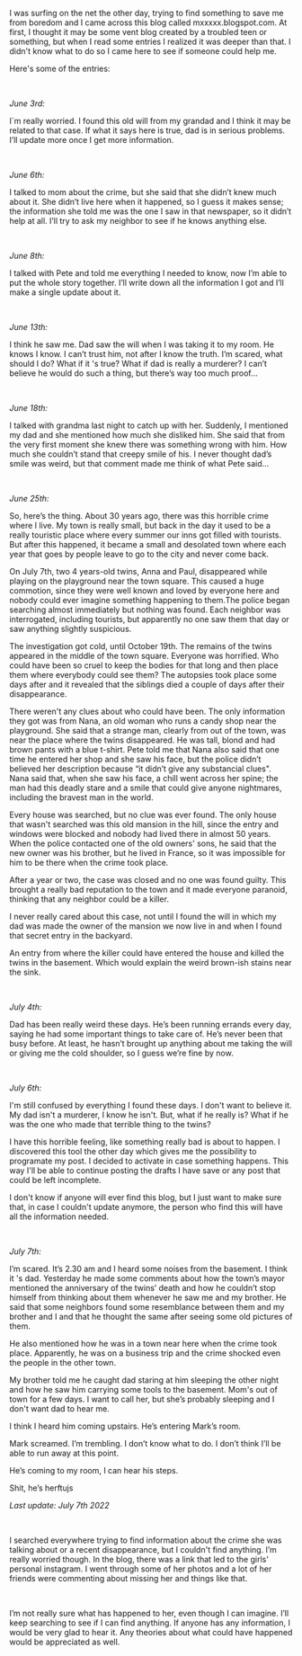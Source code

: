 I was surfing on the net the other day, trying to find something to save me from boredom and I came across this blog called mxxxxx.blogspot.com. At first, I thought it may be some vent blog created by a troubled teen or something, but when I read some entries I realized it was deeper than that. I didn't know what to do so I came here to see if someone could help me.

Here's some of the entries:

&#x200B;

*June 3rd:*

I\`m really worried. I found this old will from my grandad and I think it may be related to that case. If what it says here is true, dad is in serious problems. I’ll update more once I get more information.

&#x200B;

*June 6th:*

I talked to mom about the crime, but she said that she didn’t knew much about it. She didn’t live here when it happened, so I guess it makes sense; the information she told me was the one I saw in that newspaper, so it didn’t help at all. I’ll try to ask my neighbor to see if he knows anything else.

&#x200B;

*June 8th:*

I talked with Pete and told me everything I needed to know, now I’m able to put the whole story together. I’ll write down all the information I got and I’ll make a single update about it.

&#x200B;

*June 13th:*

I think he saw me. Dad saw the will when I was taking it to my room. He knows I know. I can’t trust him, not after I know the truth. I’m scared, what should I do? What if it 's true? What if dad is really a murderer?  I can’t believe he would do such a thing, but there’s way too much proof…

&#x200B;

*June 18th:* 

I talked with grandma last night to catch up with her. Suddenly, I mentioned my dad and she mentioned how much she disliked him. She said that from the very first moment she knew there was something wrong with him. How much she couldn’t stand that creepy smile of his. I never thought dad’s smile was weird, but that comment made me think of what Pete said…

&#x200B;

*June 25th:*

So, here’s the thing. About 30 years ago, there was this horrible crime where I live. My town is really small, but back in the day it used to be a really touristic place where every summer our inns got filled with tourists. But after this happened, it became a small and desolated town where each year that goes by people leave to go to the city and never come back.

On July 7th, two 4 years-old twins, Anna and Paul, disappeared while playing on the playground near the town square. This caused a huge commotion, since they were well known and loved by everyone here and nobody could ever imagine something happening to them.The police began searching almost immediately but nothing was found. Each neighbor was interrogated, including tourists, but apparently no one saw them that day or saw anything slightly suspicious.

The investigation got cold, until October 19th. The remains of the twins appeared in the middle of the town square. Everyone was horrified. Who could have been so cruel to keep the bodies for that long and then place them where everybody could see them? The autopsies took place some days after and it revealed that the siblings died a couple of days after their disappearance. 

There weren't any clues about who could have been. The only information they got was from Nana, an old woman who runs a candy shop near the playground. She said that a strange man, clearly from out of the town, was near the place where the twins disappeared. He was tall, blond and had brown pants with a blue t-shirt. Pete told me that Nana also said that one time he entered her shop and she saw his face, but the police didn’t believed her description because “it didn’t give any substancial clues". Nana said that, when she saw his face, a chill went across her spine; the man had this deadly stare and a smile that could give anyone nightmares, including the bravest man in the world.

Every house was searched, but no clue was ever found. The only house that wasn't searched was this old mansion in the hill, since the entry and windows were blocked and nobody had lived there in almost 50 years. When the police contacted one of the old owners' sons, he said that the new owner was his brother, but he lived in France, so it was impossible for him to be there when the crime took place.

After a year or two, the case was closed and no one was found guilty. This brought a really bad reputation to the town and it made everyone paranoid, thinking that any neighbor could be a killer.

I never really cared about this case, not until I found the will in which my dad was made the owner of the mansion we now live in and when I found that secret entry in the backyard.

An entry from where the killer could have entered the house and killed the twins in the basement. Which would explain the weird brown-ish stains near the sink.

&#x200B;

*July 4th:*

Dad has been really weird these days. He’s been running errands every day, saying he had some important things to take care of. He’s never been that busy before. At least, he hasn’t brought up anything about me taking the will or giving me the cold shoulder, so I guess we’re fine by now.

&#x200B;

*July 6th:*

I'm still confused by everything I found these days. I don't want to believe it. My dad isn't a murderer, I know he isn't. But, what if he really is? What if he was the one who made that terrible thing to the twins? 

I have this horrible feeling, like something really bad is about to happen. I discovered this tool the other day which gives me the possibility  to programate my post. I decided to activate in case something happens. This way I'll be able to continue posting the drafts I have save or any post that could be left incomplete.

I don't know if anyone will ever find this blog, but I just want to make sure that, in case I couldn't update anymore, the person who find this will have all the information needed.

&#x200B;

*July 7th:*

I’m scared. It’s 2.30 am and I heard some noises from the basement. I think it 's dad. Yesterday he made some comments about how the town’s mayor mentioned the anniversary of the twins’ death and how he couldn’t stop himself from thinking about them whenever he saw me and my brother. He said that some neighbors found some resemblance between them and my brother and I and that he thought the same after seeing some old pictures of them. 

He also mentioned how he was in a town near here when the crime took place. Apparently, he was on a business trip and the crime shocked even the people in the other town.

My brother told me he caught dad staring at him sleeping the other night and how he saw him carrying some tools to the basement. Mom's out of town for a few days. I want to call her, but she’s probably sleeping and I don't want dad to hear me.

I think I heard him coming upstairs. He’s entering Mark’s room.

Mark screamed. I’m trembling. I don’t know what to do. I don’t think I’ll be able to run away at this point.

He’s coming to my room, I can hear his steps.

Shit, he’s herftujs

*Last update: July 7th 2022*

&#x200B;

I searched everywhere trying to find information about the crime she was talking about or a recent disappearance, but I couldn't find anything. I’m really worried though. In the blog, there was a link that led to the girls' personal instagram. I went through some of her photos and a lot of her friends were commenting about missing her and things like that.

&#x200B;

I’m not really sure what has happened to her, even though I can imagine. I’ll keep searching to see if I can find anything. If anyone has any information, I would be very glad to hear it. Any theories about what could have happened would be appreciated as well.